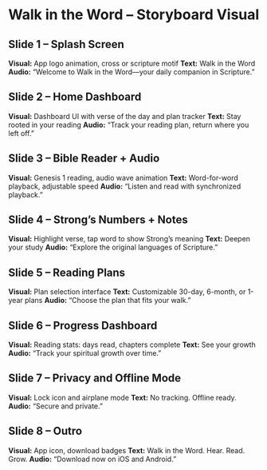 # Walk in the Word – Storyboard Visual

## Slide 1 – Splash Screen
**Visual:** App logo animation, cross or scripture motif
**Text:** Walk in the Word
**Audio:** “Welcome to Walk in the Word—your daily companion in Scripture.”

## Slide 2 – Home Dashboard
**Visual:** Dashboard UI with verse of the day and plan tracker
**Text:** Stay rooted in your reading
**Audio:** “Track your reading plan, return where you left off.”

## Slide 3 – Bible Reader + Audio
**Visual:** Genesis 1 reading, audio wave animation
**Text:** Word-for-word playback, adjustable speed
**Audio:** “Listen and read with synchronized playback.”

## Slide 4 – Strong’s Numbers + Notes
**Visual:** Highlight verse, tap word to show Strong’s meaning
**Text:** Deepen your study
**Audio:** “Explore the original languages of Scripture.”

## Slide 5 – Reading Plans
**Visual:** Plan selection interface
**Text:** Customizable 30-day, 6-month, or 1-year plans
**Audio:** “Choose the plan that fits your walk.”

## Slide 6 – Progress Dashboard
**Visual:** Reading stats: days read, chapters complete
**Text:** See your growth
**Audio:** “Track your spiritual growth over time.”

## Slide 7 – Privacy and Offline Mode
**Visual:** Lock icon and airplane mode
**Text:** No tracking. Offline ready.
**Audio:** “Secure and private.”

## Slide 8 – Outro
**Visual:** App icon, download badges
**Text:** Walk in the Word. Hear. Read. Grow.
**Audio:** “Download now on iOS and Android.”
